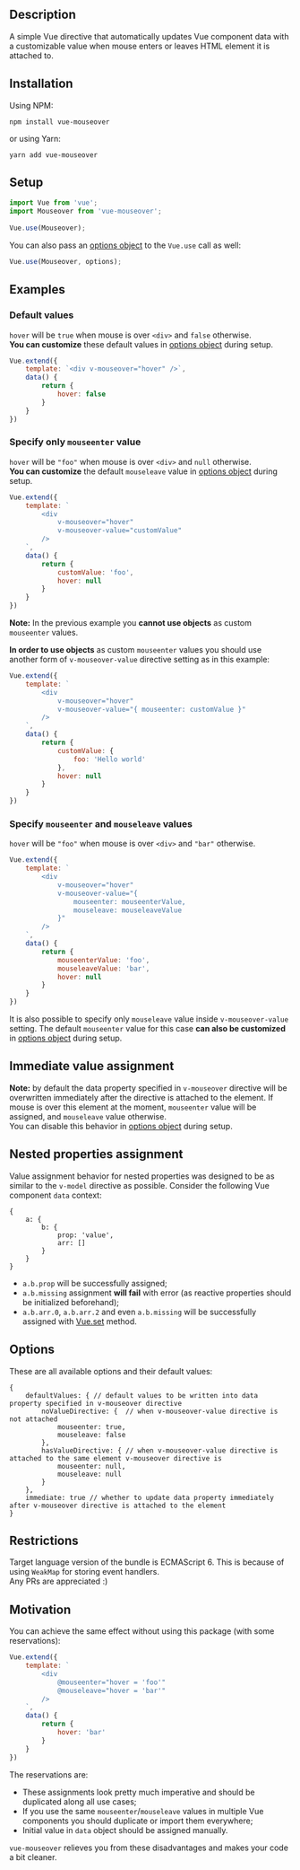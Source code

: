 ## Description

A simple Vue directive that automatically updates Vue component data with a customizable value when mouse enters or leaves HTML element it is attached to.

## Installation

Using NPM:

```
npm install vue-mouseover
```

or using Yarn:

```
yarn add vue-mouseover
```

## Setup

```javascript
import Vue from 'vue';
import Mouseover from 'vue-mouseover';
    
Vue.use(Mouseover);
```

You can also pass an [options object](#options) to the `Vue.use` call as well:

```javascript
Vue.use(Mouseover, options);
```

## Examples

### Default values

`hover` will be `true` when mouse is over `<div>` and `false` otherwise.
<br/>
**You can customize** these default values in [options object](#options) during setup.

```javascript
Vue.extend({
    template: `<div v-mouseover="hover" />`,
    data() {
        return {
            hover: false
        }
    }
})
```

### Specify only `mouseenter` value

`hover` will be `"foo"` when mouse is over `<div>` and `null` otherwise.
<br/>
**You can customize** the default `mouseleave` value in [options object](#options) during setup.

```javascript
Vue.extend({
    template: `
        <div
            v-mouseover="hover"
            v-mouseover-value="customValue"
        />
    `,
    data() {
        return {
            customValue: 'foo',
            hover: null
        }
    }
})
```

**Note:** In the previous example you **cannot use objects** as custom `mouseenter` values.

**In order to use objects** as custom `mouseenter` values you should use another form of `v-mouseover-value` directive setting as in this example:

```javascript
Vue.extend({
    template: `
        <div
            v-mouseover="hover"
            v-mouseover-value="{ mouseenter: customValue }"
        />
    `,
    data() {
        return {
            customValue: {
                foo: 'Hello world'
            },
            hover: null
        }
    }
})
```

### Specify `mouseenter` and `mouseleave` values

`hover` will be `"foo"` when mouse is over `<div>` and `"bar"` otherwise.

```javascript
Vue.extend({
    template: `
        <div
            v-mouseover="hover"
            v-mouseover-value="{
                mouseenter: mouseenterValue,
                mouseleave: mouseleaveValue
            }"
        />
    `,
    data() {
        return {
            mouseenterValue: 'foo',
            mouseleaveValue: 'bar',
            hover: null
        }
    }
})
```

It is also possible to specify only `mouseleave` value inside `v-mouseover-value` setting. The default `mouseenter` value for this case **can also be customized** in [options object](#options) during setup.

## Immediate value assignment

**Note:** by default the data property specified in `v-mouseover` directive will be overwritten immediately after the directive is attached to the element. If mouse is over this element at the moment, `mouseenter` value will be assigned, and `mouseleave` value otherwise.
<br/>
You can disable this behavior in [options object](#options) during setup.

## Nested properties assignment

Value assignment behavior for nested properties was designed to be as similar to the `v-model` directive as possible. Consider the following Vue component `data` context:

```json5
{
    a: {
        b: {
            prop: 'value',
            arr: []
        }
    }
}
```

* `a.b.prop` will be successfully assigned;
* `a.b.missing` assignment **will fail** with error (as reactive properties should be initialized beforehand);
* `a.b.arr.0`, `a.b.arr.2` and even `a.b.missing` will be successfully assigned with [Vue.set](https://ru.vuejs.org/v2/api/#Vue-set) method.

## Options

These are all available options and their default values:

```json5
{
    defaultValues: { // default values to be written into data property specified in v-mouseover directive
        noValueDirective: {  // when v-mouseover-value directive is not attached
            mouseenter: true,
            mouseleave: false
        },
        hasValueDirective: { // when v-mouseover-value directive is attached to the same element v-mouseover directive is
            mouseenter: null,
            mouseleave: null
        }
    },
    immediate: true // whether to update data property immediately after v-mouseover directive is attached to the element
}
```

## Restrictions

Target language version of the bundle is ECMAScript 6. This is because of using `WeakMap` for storing event handlers.
<br/>
Any PRs are appreciated :)

## Motivation

You can achieve the same effect without using this package (with some reservations):

```javascript
Vue.extend({
    template: `
        <div
            @mouseenter="hover = 'foo'"
            @mouseleave="hover = 'bar'"
        />
    `,
    data() {
        return {
            hover: 'bar'
        }
    }
})
```

The reservations are:

* These assignments look pretty much imperative and should be duplicated along all use cases;
* If you use the same `mouseenter`/`mouseleave` values in multiple Vue components you should duplicate or import them everywhere;
* Initial value in `data` object should be assigned manually.

`vue-mouseover` relieves you from these disadvantages and makes your code a bit cleaner.